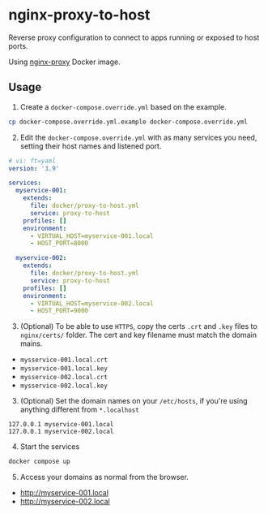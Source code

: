 # nginx-proxy-to-host

Reverse proxy configuration to connect to apps running or exposed to host ports.

Using [nginx-proxy] Docker image.

[nginx-proxy]: https://hub.docker.com/r/nginxproxy/nginx-proxy

## Usage

1. Create a `docker-compose.override.yml` based on the example.

```bash
cp docker-compose.override.yml.example docker-compose.override.yml
```

2. Edit the `docker-compose.override.yml` with as many services you need,
  setting their host names and listened port.

```yaml
# vi: ft=yaml
version: '3.9'

services:
  myservice-001:
    extends:
      file: docker/proxy-to-host.yml
      service: proxy-to-host
    profiles: []
    environment:
      - VIRTUAL_HOST=myservice-001.local
      - HOST_PORT=8000

  myservice-002:
    extends:
      file: docker/proxy-to-host.yml
      service: proxy-to-host
    profiles: []
    environment:
      - VIRTUAL_HOST=myservice-002.local
      - HOST_PORT=9000
```

3. (Optional) To be able to use `HTTPS`, copy the certs `.crt` and `.key` files to `nginx/certs/` folder. The cert and key filename must match the domain mains.
  + `mysservice-001.local.crt`
  + `mysservice-001.local.key`
  + `mysservice-002.local.crt`
  + `mysservice-002.local.key`

3. (Optional) Set the domain names on your `/etc/hosts`, if you're using anything different from `*.localhost`

```hosts
127.0.0.1 myservice-001.local
127.0.0.1 myservice-002.local
```

4. Start the services

```bash
docker compose up
```

5. Access your domains as normal from the browser.

  + http://myservice-001.local
  + http://myservice-002.local

